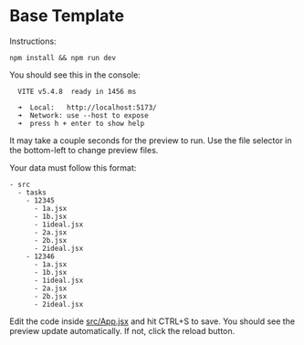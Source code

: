 # Base Template

Instructions:

```
npm install && npm run dev
```

You should see this in the console:

```
  VITE v5.4.8  ready in 1456 ms

  ➜  Local:   http://localhost:5173/
  ➜  Network: use --host to expose
  ➜  press h + enter to show help
```

It may take a couple seconds for the preview to run. Use the file selector in the bottom-left to change preview files.

Your data must follow this format:

```
- src
  - tasks
    - 12345
      - 1a.jsx
      - 1b.jsx
      - 1ideal.jsx
      - 2a.jsx
      - 2b.jsx
      - 2ideal.jsx
    - 12346
      - 1a.jsx
      - 1b.jsx
      - 1ideal.jsx
      - 2a.jsx
      - 2b.jsx
      - 2ideal.jsx
```


Edit the code inside [src/App.jsx](src/App.jsx) and hit CTRL+S to save. You should see the preview update automatically. If not, click the reload button.